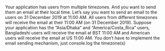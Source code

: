 Your application has users from multiple timezones. And you want to send them an email at their local time. Let’s say you want to send an email to the users on 31 December 2019 at 11:00 AM. All users from different timezones will receive the email at their 11:00 AM (on 31 December 2019). Suppose your application has the “Asia/Dhaka” and “America/Costa_Rica” users, Bangladeshi users will receive the email at BST 11:00 AM and American users will receive the email at US 11:00 AM. You don’t have to implement the email sending mechanism, just console.log the timezone(s)


